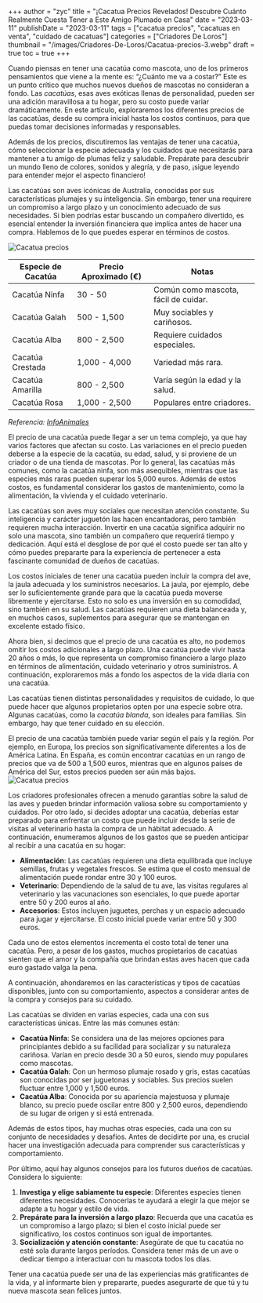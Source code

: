 +++
author = "zyc"
title = "¡Cacatua Precios Revelados! Descubre Cuánto Realmente Cuesta Tener a Este Amigo Plumado en Casa"
date = "2023-03-11"
publishDate = "2023-03-11"
tags = ["cacatua precios", "cacatuas en venta", "cuidado de cacatuas"]
categories = ["Criadores De Loros"]
thumbnail = "/images/Criadores-De-Loros/Cacatua-precios-3.webp"
draft = true
toc = true
+++


Cuando piensas en tener una cacatúa como mascota, uno de los primeros pensamientos que viene a la mente es: “¿Cuánto me va a costar?” Este es un punto crítico que muchos nuevos dueños de mascotas no consideran a fondo. Las *cacatúas*, esas aves exóticas llenas de personalidad, pueden ser una adición maravillosa a tu hogar, pero su costo puede variar dramáticamente. En este artículo, exploraremos los diferentes precios de las cacatúas, desde su compra inicial hasta los costos continuos, para que puedas tomar decisiones informadas y responsables.

Además de los precios, discutiremos las ventajas de tener una cacatúa, cómo seleccionar la especie adecuada y los cuidados que necesitarás para mantener a tu amigo de plumas feliz y saludable. Prepárate para descubrir un mundo lleno de colores, sonidos y alegría, y de paso, ¡sigue leyendo para entender mejor el aspecto financiero!

Las cacatúas son aves icónicas de Australia, conocidas por sus características plumajes y su inteligencia. Sin embargo, tener una requirere un compromiso a largo plazo y un conocimiento adecuado de sus necesidades. Si bien podrías estar buscando un compañero divertido, es esencial entender la inversión financiera que implica antes de hacer una compra. Hablemos de lo que puedes esperar en términos de costos.


![Cacatua precios](/images/Criadores-De-Loros/Cacatua-precios-2.webp)

| **Especie de Cacatúa**  | **Precio Aproximado (€)** | **Notas** |
|------------------------------|---------------------------|-----------|
| Cacatúa Ninfa                 | 30 - 50                   | Común como mascota, fácil de cuidar.  |
| Cacatúa Galah                 | 500 - 1,500               | Muy sociables y cariñosos.  |
| Cacatúa Alba                  | 800 - 2,500               | Requiere cuidados especiales.  |
| Cacatúa Crestada              | 1,000 - 4,000             | Variedad más rara. |
| Cacatúa Amarilla              | 800 - 2,500               | Varía según la edad y la salud.  |
| Cacatúa Rosa                  | 1,000 - 2,500             | Populares entre criadores. |

*Referencia: [InfoAnimales](https://infoanimales.net/cacatuas/precio-cacatua/)*


El precio de una cacatúa puede llegar a ser un tema complejo, ya que hay varios factores que afectan su costo. Las variaciones en el precio pueden deberse a la especie de la cacatúa, su edad, salud, y si proviene de un criador o de una tienda de mascotas. Por lo general, las cacatúas más comunes, como la cacatúa ninfa, son más asequibles, mientras que las especies más raras pueden superar los 5,000 euros. Además de estos costos, es fundamental considerar los gastos de mantenimiento, como la alimentación, la vivienda y el cuidado veterinario.

Las cacatúas son aves muy sociales que necesitan atención constante. Su inteligencia y carácter juguetón las hacen encantadoras, pero también requieren mucha interacción. Invertir en una cacatúa significa adquirir no solo una mascota, sino también un compañero que requerirá tiempo y dedicación. Aquí está el desglose de por qué el costo puede ser tan alto y cómo puedes prepararte para la experiencia de pertenecer a esta fascinante comunidad de dueños de cacatúas.

Los costos iniciales de tener una cacatúa pueden incluir la compra del ave, la jaula adecuada y los suministros necesarios. La jaula, por ejemplo, debe ser lo suficientemente grande para que la cacatúa pueda moverse libremente y ejercitarse. Esto no solo es una inversión en su comodidad, sino también en su salud. Las cacatúas requieren una dieta balanceada y, en muchos casos, suplementos para asegurar que se mantengan en excelente estado físico.

Ahora bien, si decimos que el precio de una cacatúa es alto, no podemos omitir los costos adicionales a largo plazo. Una cacatúa puede vivir hasta 20 años o más, lo que representa un compromiso financiero a largo plazo en términos de alimentación, cuidado veterinario y otros suministros. A continuación, exploraremos más a fondo los aspectos de la vida diaria con una cacatúa.


Las cacatúas tienen distintas personalidades y requisitos de cuidado, lo que puede hacer que algunos propietarios opten por una especie sobre otra. Algunas cacatúas, como la *cacatúa blanda*, son ideales para familias. Sin embargo, hay que tener cuidado en su elección. 

El precio de una cacatúa también puede variar según el país y la región. Por ejemplo, en Europa, los precios son significativamente diferentes a los de América Latina. En España, es común encontrar cacatúas en un rango de precios que va de 500 a 1,500 euros, mientras que en algunos países de América del Sur, estos precios pueden ser aún más bajos.
![Cacatua precios](/images/Criadores-De-Loros/Cacatua-precios-2.webp)

Los criadores profesionales ofrecen a menudo garantías sobre la salud de las aves y pueden brindar información valiosa sobre su comportamiento y cuidados. Por otro lado, si decides adoptar una cacatúa, deberías estar preparado para enfrentar un costo que puede incluir desde la serie de visitas al veterinario hasta la compra de un hábitat adecuado. A continuación, enumeramos algunos de los gastos que se pueden anticipar al recibir a una cacatúa en su hogar:

- **Alimentación**: Las cacatúas requieren una dieta equilibrada que incluye semillas, frutas y vegetales frescos. Se estima que el costo mensual de alimentación puede rondar entre 30 y 100 euros.
- **Veterinario**: Dependiendo de la salud de tu ave, las visitas regulares al veterinario y las vacunaciones son esenciales, lo que puede aportar entre 50 y 200 euros al año.
- **Accesorios**: Estos incluyen juguetes, perchas y un espacio adecuado para jugar y ejercitarse. El costo inicial puede variar entre 50 y 300 euros.

Cada uno de estos elementos incrementa el costo total de tener una cacatúa. Pero, a pesar de los gastos, muchos propietarios de cacatúas sienten que el amor y la compañía que brindan estas aves hacen que cada euro gastado valga la pena.

A continuación, ahondaremos en las características y tipos de cacatúas disponibles, junto con su comportamiento, aspectos a considerar antes de la compra y consejos para su cuidado.

Las cacatúas se dividen en varias especies, cada una con sus características únicas. Entre las más comunes están:

- **Cacatúa Ninfa**: Se considera una de las mejores opciones para principiantes debido a su facilidad para socializar y su naturaleza cariñosa. Varían en precio desde 30 a 50 euros, siendo muy populares como mascotas.
- **Cacatúa Galah**: Con un hermoso plumaje rosado y gris, estas cacatúas son conocidas por ser juguetonas y sociables. Sus precios suelen fluctuar entre 1,000 y 1,500 euros.
- **Cacatúa Alba**: Conocida por su apariencia majestuosa y plumaje blanco, su precio puede oscilar entre 800 y 2,500 euros, dependiendo de su lugar de origen y si está entrenada.

Además de estos tipos, hay muchas otras especies, cada una con su conjunto de necesidades y desafíos. Antes de decidirte por una, es crucial hacer una investigación adecuada para comprender sus características y comportamiento.

Por último, aquí hay algunos consejos para los futuros dueños de cacatúas. Considera lo siguiente:

1. **Investiga y elige sabiamente tu especie**: Diferentes especies tienen diferentes necesidades. Conocerlas te ayudará a elegir la que mejor se adapte a tu hogar y estilo de vida.
2. **Prepárate para la inversión a largo plazo**: Recuerda que una cacatúa es un compromiso a largo plazo; si bien el costo inicial puede ser significativo, los costos continuos son igual de importantes.
3. **Socialización y atención constante**: Asegúrate de que tu cacatúa no esté sola durante largos períodos. Considera tener más de un ave o dedicar tiempo a interactuar con tu mascota todos los días.

Tener una cacatúa puede ser una de las experiencias más gratificantes de la vida, y al informarte bien y prepararte, puedes asegurarte de que tú y tu nueva mascota sean felices juntos.
